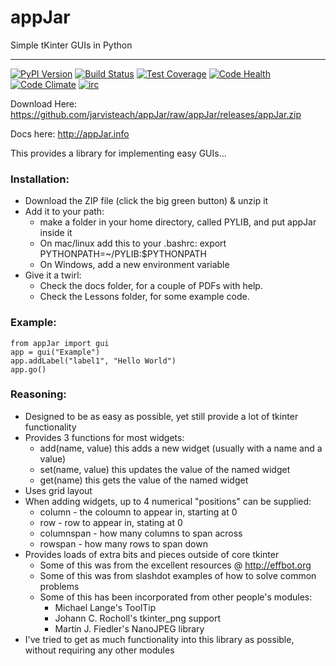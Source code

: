# appJar  

Simple tKinter GUIs in Python  

---

[![PyPI Version][pypi-v-image]][pypi-v-link]
[![Build Status][travis-image]][travis-link]
[![Test Coverage][coveralls-image]][coveralls-link]
[![Code Health][landscape-image]][landscape-link]
[![Code Climate][climate-image]][climate-link]
[![irc][irc-image]][irc-link]

[pypi-v-image]: https://img.shields.io/pypi/v/appJar.png
[pypi-v-link]: https://pypi.python.org/pypi/appJar
[travis-image]: https://travis-ci.org/jarvisteach/appJar.svg?branch=appJar
[travis-link]: https://travis-ci.org/jarvisteach/appJar
[climate-image]: https://codeclimate.com/github/jarvisteach/appJar/badges/gpa.svg
[climate-link]: https://codeclimate.com/github/jarvisteach/appJar
[landscape-image]: https://landscape.io/github/jarvisteach/appJar/appJar/landscape.svg?style=flat
[landscape-link]: https://landscape.io/github/jarvisteach/appJar/appJar
[coveralls-image]: https://coveralls.io/repos/github/jarvisteach/appJar/badge.svg
[coveralls-link]: https://coveralls.io/github/jarvisteach/appJar
[irc-image]:https://img.shields.io/badge/irc-%23appJar-lightgrey.svg
[irc-link]:http://webchat.freenode.net/?channels=appJar&nick=appJarGuest

Download Here: https://github.com/jarvisteach/appJar/raw/appJar/releases/appJar.zip

Docs here: http://appJar.info

This provides a library for implementing easy GUIs...

### Installation:
 - Download the ZIP file (click the big green button) & unzip it
 - Add it to your path:
   - make a folder in your home directory, called PYLIB, and put appJar inside it
   - On mac/linux add this to your .bashrc: export PYTHONPATH=~/PYLIB:$PYTHONPATH
   - On Windows, add a new environment variable
 - Give it a twirl:
   - Check the docs folder, for a couple of PDFs with help.
   - Check the Lessons folder, for some example code.

### Example:
```
from appJar import gui  
app = gui("Example")  
app.addLabel("label1", "Hello World")  
app.go()  
```
### Reasoning:
 - Designed to be as easy as possible, yet still provide a lot of tkinter functionality
 - Provides 3 functions for most widgets:
   - add(name, value) this adds a new widget (usually with a name and a value)
   - set(name, value) this updates the value of the named widget
   - get(name) this gets the value of the named widget
 - Uses grid layout
 - When adding widgets, up to 4 numerical "positions" can be supplied:
   - column - the coloumn to appear in, starting at 0
   - row - row to appear in, stating at 0
   - columnspan - how many columns to span across
   - rowspan - how many rows to span down
 - Provides loads of extra bits and pieces outside of core tkinter
   - Some of this was from the excellent resources @ http://effbot.org
   - Some of this was from slashdot examples of how to solve common problems
   - Some of this has been incorporated from other people's modules:
     - Michael Lange's ToolTip
     - Johann C. Rocholl's tkinter_png support
     - Martin J. Fiedler's NanoJPEG library
 - I've tried to get as much functionality into this library as possible, without requiring any other modules
